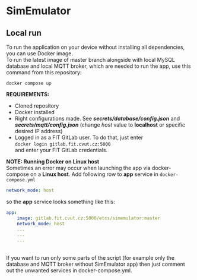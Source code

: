 # SimEmulator
## Local run
To run the application on your device without installing all dependencies, you can use Docker image. <br />
To run the latest image of master branch alongside with local MySQL database and local MQTT broker, which are needed to run the app, use this command from this repository:
```
docker compose up
```
**REQUIREMENTS:**
- Cloned repository
- Docker installed
- Right configurations made. See ***secrets/database/config.json*** and ***secrets/mqtt/config.json*** (change *host* value to **localhost** or specific desired IP address)
- Logged in as a FIT GitLab user. To do that, just enter <br /> `docker login gitlab.fit.cvut.cz:5000` <br /> and enter your FIT GitLab credentials.

**NOTE: Running Docker on Linux host**  
Sometimes an error may occur when launching the app via docker-compose on a **Linux host**.
Add following row to **app** service in `docker-compose.yml`
```yml
network_mode: host
```
so the **app** service looks something like this:
``` yaml
app:
    image: gitlab.fit.cvut.cz:5000/etcs/simemulator:master
    network_mode: host
    ...
    ...
    ...
```
<br/>
If you want to run only some parts of the script (for example only the database and MQTT broker without SimEmulator app) then just comment out the unwanted services in docker-compose.yml.